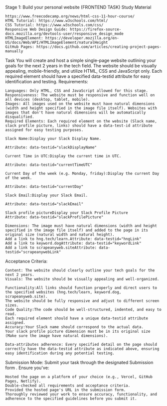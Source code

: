 Stage 1: Build your personal website (FRONTEND TASK)
Study Material

    https://www.freecodecamp.org/news/html-css-11-hour-course/
    HTML Tutorial: https://www.w3schools.com/html/
    CSS Tutorial: https://www.w3schools.com/css/
    Responsive Web Design Guide: https://firefox-source-docs.mozilla.org/devtools-user/responsive_design_mode
    HTMLImageElement: https://developer.mozilla.org/en-US/docs/Web/API/HTMLImageElement/naturalHeight
    GitHub Pages: https://docs.github.com/articles/creating-project-pages-manually

Task
You will create and host a simple single-page website outlining your goals for the next 2 years in the tech field.
The website should be visually appealing, mobile-friendly, and utilize HTML, CSS and JavaScript only.
Each required element should have a specified data-testid attribute for easy identification and testing.
Requirements:

    Languages: Only HTML, CSS and JavaScript allowed for this stage.
    Responsiveness: The website must be responsive and function well on all devices (desktop, tablet, mobile).
    Images: All images used on the website must have natural dimensions (width and height specified in the image file itself). Websites with images that don't have natural dimensions will be automatically disqualified.
    Required Elements: Each required element on the website (Slack name, slack profile picture, links) should have a data-test-id attribute assigned for easy testing purposes.

    Slack Name:Display your Slack Display Name.

    Attribute: data-testid="slackDisplayName"

    Current Time in UTC:Display the current time in UTC.

    Attribute: data-testid="currentTimeUTC"

    Current Day of the week (e.g. Monday, friday):Display the current Day of the week.

    Attribute: data-testid="currentDay"

    Slack Email:Display your Slack Email.

    Attribute: data-testid="slackEmail"

    Slack profile pictureDisplay your Slack Profile Picture
    Attribute: data-testid="slackProfilePicture"

    Dimensions: The image must have natural dimensions (width and height specified in the image file itself) and added to the page in its original size (natural width and natural height).
    Add a link to hng.tech/learn.Attribute: data-testid="hngLink"
    Add a link to keyword.dogAttribute: data-testid="keywordLink"
    Add a link to scrapeanyweb.siteAttribute: data-testid="scrapeanywebLink"

Acceptance Criteria:

    Content: The website should clearly outline your tech goals for the next 2 years.
    Visuals: The website should be visually appealing and well-organized.

    Functionality:All links should function properly and direct users to the specified websites (hng.tech/learn, keyword.dog, scrapeanyweb.site).
    The website should be fully responsive and adjust to different screen sizes.
    Code Quality:The code should be well-structured, indented, and easy to read.
    Each required element should have a unique data-testid attribute assigned.
    Accuracy:Your Slack name should correspond to the actual data.
    Your slack profile picture dimension must be in its original size (Make sure the image have natural dimensions).

    Data-attributes adherence: Every specified detail on the page should correctly have the data-testid attribute as indicated above, ensuring easy identification during any potential testing.

Submission Mode:
Submit your task through the designated Submission form  . Ensure you've:

    Hosted the page on a platform of your choice (e.g., Vercel, GitHub Pages, Netlify).
    Double-checked all requirements and acceptance criteria.
    Provided the hosted page's URL in the submission form.
    Thoroughly reviewed your work to ensure accuracy, functionality, and adherence to the specified guidelines before you submit it.
